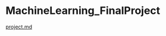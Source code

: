 # MachineLearning_FinalProject 
[project.md](https://github.com/samialisayed/MachineLearning-Final-Project/files/7471196/project.md)
